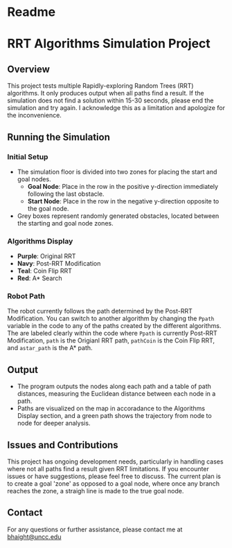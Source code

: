 # Readme
# RRT Algorithms Simulation Project

## Overview
This project tests multiple Rapidly-exploring Random Trees (RRT) algorithms. It only produces output when all paths find a result. If the simulation does not find a solution within 15-30 seconds, please end the simulation and try again. I acknowledge this as a limitation and apologize for the inconvenience.

## Running the Simulation
### Initial Setup
- The simulation floor is divided into two zones for placing the start and goal nodes.
  - **Goal Node**: Place in the row in the positive y-direction immediately following the last obstacle.
  - **Start Node**: Place in the row in the negative y-direction opposite to the goal node.
- Grey boxes represent randomly generated obstacles, located between the starting and goal node zones.

### Algorithms Display
- **Purple**: Original RRT
- **Navy**: Post-RRT Modification
- **Teal**: Coin Flip RRT
- **Red**: A* Search

### Robot Path
The robot currently follows the path determined by the Post-RRT Modification. You can switch to another algorithm by changing the `Ppath` variable in the code to any of the paths created by the different algorithms. The are labeled clearly within the code where `Ppath` is currently Post-RRT Modification, `path` is the Origianl RRT path, `pathCoin` is the Coin Flip RRT, and `astar_path` is the A* path.

## Output
- The program outputs the nodes along each path and a table of path distances, measuring the Euclidean distance between each node in a path.
- Paths are visualized on the map in accoradance to the Algorithms Display section, and a green path shows the trajectory from node to node for deeper analysis.

## Issues and Contributions
This project has ongoing development needs, particularly in handling cases where not all paths find a result given RRT limitations. If you encounter issues or have suggestions, please feel free to discuss. The current plan is to create a goal 'zone' as opposed to a goal node, where once any branch reaches the zone, a straigh line is made to the true goal node.

## Contact
For any questions or further assistance, please contact me at bhaight@uncc.edu

